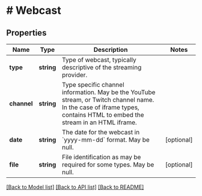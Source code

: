 # # Webcast

## Properties

Name | Type | Description | Notes
------------ | ------------- | ------------- | -------------
**type** | **string** | Type of webcast, typically descriptive of the streaming provider. | 
**channel** | **string** | Type specific channel information. May be the YouTube stream, or Twitch channel name. In the case of iframe types, contains HTML to embed the stream in an HTML iframe. | 
**date** | **string** | The date for the webcast in &#x60;yyyy-mm-dd&#x60; format. May be null. | [optional] 
**file** | **string** | File identification as may be required for some types. May be null. | [optional] 

[[Back to Model list]](../../README.md#documentation-for-models) [[Back to API list]](../../README.md#documentation-for-api-endpoints) [[Back to README]](../../README.md)


